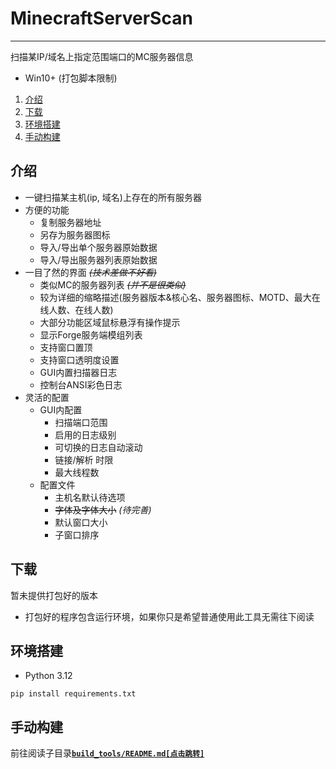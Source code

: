 # MinecraftServerScan

---

扫描某IP/域名上指定范围端口的MC服务器信息

* Win10+ (打包脚本限制)

1. [介绍](#介绍)
2. [下载](#下载)
3. [环境搭建](#环境搭建)
4. [手动构建](#手动构建)

## 介绍

* 一键扫描某主机(ip, 域名)上存在的所有服务器
* 方便的功能
    * 复制服务器地址
    * 另存为服务器图标
    * 导入/导出单个服务器原始数据
    * 导入/导出服务器列表原始数据
* 一目了然的界面 ~~_(技术差做不好看)_~~
    * 类似MC的服务器列表 ~~_(并不是很类似)_~~
    * 较为详细的缩略描述(服务器版本&核心名、服务器图标、MOTD、最大在线人数、在线人数)
    * 大部分功能区域鼠标悬浮有操作提示
    * 显示Forge服务端模组列表
    * 支持窗口置顶
    * 支持窗口透明度设置
    * GUI内置扫描器日志
    * 控制台ANSI彩色日志
* 灵活的配置
    * GUI内配置
        * 扫描端口范围
        * 启用的日志级别
        * 可切换的日志自动滚动
        * 链接/解析 时限
        * 最大线程数
    * 配置文件
        * 主机名默认待选项
        * ~~字体及字体大小~~ _(待完善)_
        * 默认窗口大小
        * 子窗口排序

## 下载

暂未提供打包好的版本

* 打包好的程序包含运行环境，如果你只是希望普通使用此工具无需往下阅读

## 环境搭建

* Python 3.12

```commandline
pip install requirements.txt
```

## 手动构建

前往阅读子目录[**`build_tools/README.md[点击跳转]`**](./build_tools/README.md)


